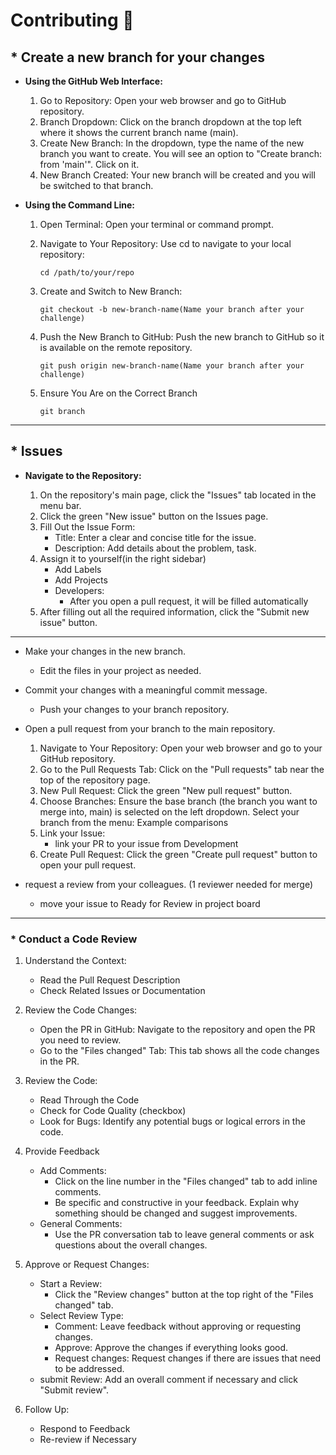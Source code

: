 # Contributing 🤝

## * Create a new branch for your changes

* **Using the GitHub Web Interface:**

  1. Go to Repository: Open your web browser and go to GitHub repository.
  2. Branch Dropdown: Click on the branch dropdown at the top left where it shows
     the current branch name (main).
  3. Create New Branch: In the dropdown, type the name of the new branch you want
     to create. You will see an option to "Create branch: from 'main'". Click on
     it.
  4. New Branch Created: Your new branch will be created and you will be switched
     to that branch.

* **Using the Command Line:**

  1. Open Terminal: Open your terminal or command prompt.
  2. Navigate to Your Repository: Use cd to navigate to your local repository:

     ```terminal
     cd /path/to/your/repo
     ```

  3. Create and Switch to New Branch:

     ```terminal
     git checkout -b new-branch-name(Name your branch after your challenge)
     ```

  4. Push the New Branch to GitHub: Push the new branch to GitHub so it is
     available on the remote repository.

     ```terminal
     git push origin new-branch-name(Name your branch after your challenge)
     ```

  5. Ensure You Are on the Correct Branch

     ```terminal
     git branch
     ```

---

## * Issues

* **Navigate to the Repository:**

  1. On the repository's main page, click the "Issues" tab located in the menu
      bar.
  2. Click the green "New issue" button on the Issues page.
  3. Fill Out the Issue Form:
      * Title: Enter a clear and concise title for the issue.
      * Description: Add details about the problem, task.
  4. Assign it to yourself(in the right sidebar)
      * Add Labels
      * Add Projects
      * Developers:
         * After you open a pull request, it will be filled automatically
  5. After filling out all the required information, click the "Submit new issue"
      button.

---

* Make your changes in the new branch.
  * Edit the files in your project as needed.

* Commit your changes with a meaningful commit message.
  * Push your changes to your branch repository.

* Open a pull request from your branch to the main repository.
   1. Navigate to Your Repository:
      Open your web browser and go to your GitHub repository.
   2. Go to the Pull Requests Tab:
      Click on the "Pull requests" tab near the top of the repository page.
   3. New Pull Request:
      Click the green "New pull request" button.
   4. Choose Branches:
      Ensure the base branch (the branch you want to merge into, main) is selected
      on the left dropdown.
      Select your branch from the menu: Example comparisons
   5. Link your Issue:
      * link your PR to your issue from Development
   6. Create Pull Request:
      Click the green "Create pull request" button to open your pull request.

* request a review from your colleagues. (1 reviewer needed for merge)
  * move your issue to Ready for Review in project board

---

### * Conduct a Code Review

   1. Understand the Context:
      * Read the Pull Request Description
      * Check Related Issues or Documentation

   2. Review the Code Changes:
      * Open the PR in GitHub: Navigate to the repository and open the PR you need
      to review.
      * Go to the "Files changed" Tab: This tab shows all the code changes in the
      PR.

   3. Review the Code:
      * Read Through the Code
      * Check for Code Quality (checkbox)
      * Look for Bugs: Identify any potential bugs or logical errors in the code.

   4. Provide Feedback
      * Add Comments:
        * Click on the line number in the "Files changed" tab to add inline comments.
        * Be specific and constructive in your feedback. Explain why something should
          be changed and suggest improvements.
      * General Comments:
        * Use the PR conversation tab to leave general comments or ask questions
        about the overall changes.

   5. Approve or Request Changes:
      * Start a Review:
        * Click the "Review changes" button at the top right of the "Files changed"
        tab.
      * Select Review Type:
        * Comment: Leave feedback without approving or requesting changes.
        * Approve: Approve the changes if everything looks good.
        * Request changes: Request changes if there are issues that need to be addressed.
      * submit Review: Add an overall comment if necessary and click "Submit review".
   6. Follow Up:
      * Respond to Feedback
      * Re-review if Necessary
